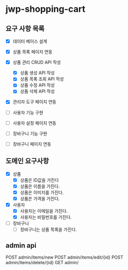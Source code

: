 # jwp-shopping-cart

## 요구 사항 목록
- [x] 데이터 베이스 설계
- [x] 상품 목록 페이지 연동
- [x] 상품 관리 CRUD API 작성
  - [x] 상품 생성 API 작성
  - [x] 상품 목록 조회 API 작성
  - [x] 상품 수정 API 작성
  - [x] 상품 삭제 API 작성
- [x] 관리자 도구 페이지 연동
- [ ] 사용자 기능 구현
- [ ] 사용자 설정 페이지 연동
- [ ] 장바구니 기능 구현
- [ ] 장바구니 페이지 연동


## 도메인 요구사항
- [x] 상품
  - [x] 상품은 ID값을 가진다
  - [x] 상품은 이름을 가진다.
  - [x] 상품은 이미지를 가진다.
  - [x] 상품은 가격을 가진다.
- [x] 사용자
  - [x] 사용자는 이메일을 가진다.
  - [x] 사용자는 비밀번호를 가진다.
- [ ] 장바구니
  - [ ] 장바구니는 상품 목록을 가진다.

## admin api

POST admin/items/new
POST admin/items/edit/{id}
POST admin/items/delete/{id}
GET  admin/
